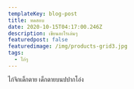 ```yaml
---
templateKey: blog-post
title: ทดสอบ
date: 2020-10-15T04:17:00.246Z
description: เขียนอะไรเล่นๆ
featuredpost: false
featuredimage: /img/products-grid3.jpg
tags:
  - ไก่ๆ
---
```

ไก่จิกเด็กตาย เด็กตายบนปปากโอ่ง